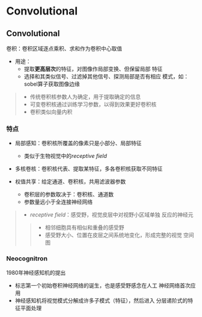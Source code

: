#	Convolutional

##	Convolutional

卷积：卷积区域逐点乘积、求和作为卷积中心取值

-	用途：
	-	提取**更高层次**的特征，对图像作局部变换、但保留局部
		特征
	-	选择和其类似信号、过滤掉其他信号、探测局部是否有相应
		模式，如：sobel算子获取图像边缘

> - 传统卷积核参数人为确定，用于提取确定的信息
> - 可变卷积核通过训练学习参数，以得到效果更好卷积核
> - 卷积类似向量内积

###	特点

-	局部感知：卷积核所覆盖的像素只是小部分、局部特征
	-	类似于生物视觉中的*receptive field*

-	多核卷核：卷积核代表、提取某特征，多各卷积核获取不同特征

-	权值共享：给定通道、卷积核，共用滤波器参数
	-	卷积层的参数取决于：卷积核、通道数
	-	参数量远小于全连接神经网络

> - *receptive field*：感受野，视觉皮层中对视野小区域单独
	反应的神经元
> > -	相邻细胞具有相似和重叠的感受野
> > -	感受野大小、位置在皮层之间系统地变化，形成完整的视觉
		空间图

###	Neocognitron

1980年神经感知机的提出

-	标志第一个初始卷积神经网络的诞生，也是感受野感念在人工
	神经网络首次应用
-	神经感知机将视觉模式分解成许多子模式（特征），然后进入
	分层递阶式的特征平面处理

